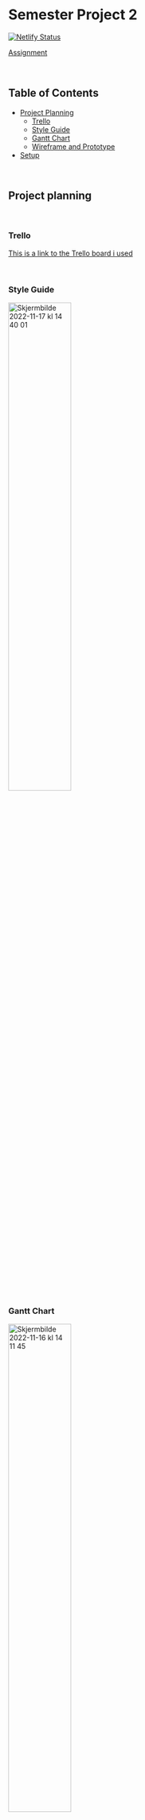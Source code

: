 # Semester Project 2

[![Netlify Status](https://api.netlify.com/api/v1/badges/c4cee9b5-ff32-40ec-9db3-9b32290e3f94/deploy-status)](https://app.netlify.com/sites/yuup/deploys)

[Assignment](https://github.com/PederZzen/Semester-project-2/files/10056804/semester.project.2.pdf)

&nbsp;

## Table of Contents

- [Project Planning](https://github.com/PederZzen/Semester-project-2/blob/main/README.md#project-planning)
  - [Trello](https://github.com/PederZzen/Semester-project-2/blob/main/README.md#trello)
  - [Style Guide](https://github.com/PederZzen/Semester-project-2/blob/main/README.md#style-guide)
  - [Gantt Chart](https://github.com/PederZzen/Semester-project-2/blob/main/README.md#gantt-chart)
  - [Wireframe and Prototype](https://github.com/PederZzen/Semester-project-2/blob/main/README.md#wireframe-and-prototype)
- [Setup](https://github.com/PederZzen/Semester-project-2/blob/main/README.md#setup)

&nbsp;

## Project planning

&nbsp;

### Trello

[This is a link to the Trello board i used](https://trello.com/invite/b/ezrVJaoP/ATTIcf8549d706823b1c23d4f09b91195a207913AF2E/semester-project-2)

&nbsp;

### Style Guide

<img width="50%" alt="Skjermbilde 2022-11-17 kl  14 40 01" src="https://user-images.githubusercontent.com/91594315/202461425-3c4c4f03-e090-4e1c-a34d-dc8ac376e758.png">

&nbsp;

### Gantt Chart

<img width="50%" alt="Skjermbilde 2022-11-16 kl  14 11 45" src="https://user-images.githubusercontent.com/91594315/202190315-6206e280-6ba0-443d-86b4-900273bc210c.png">

&nbsp;

### Wireframe and Prototype

[Wireframe](https://www.figma.com/file/NehqquWSIzTwKS1CxRc18c/Wireframe?node-id=0%3A1&t=i02IfRRwkKPFmNK2-1)

[Prototype - Desktop](https://www.figma.com/file/NehqquWSIzTwKS1CxRc18c/Wireframe?node-id=4%3A675&t=i02IfRRwkKPFmNK2-1)

[Prototype - Mobile](https://www.figma.com/file/NehqquWSIzTwKS1CxRc18c/Wireframe?node-id=44%3A4755&t=i02IfRRwkKPFmNK2-1)

&nbsp;

### Setup

&nbsp;

Install with node

`npm i`

Build

`npm run build`

Build and watch

`npm run watch`

&nbsp;

All illustrations used in this project was created by me using Figma.

